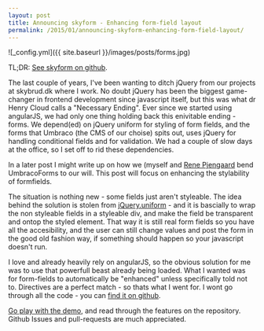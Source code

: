 ```yaml
---
layout: post
title: Announcing skyform - Enhancing form-field layout
permalink: /2015/01/announcing-skyform-enhancing-form-field-layout/
---
```


![_config.yml]({{ site.baseurl }}/images/posts/forms.jpg)

TL;DR: [See skyform on github](https://github.com/filipbech/skyform).

The last couple of years, I've been wanting to ditch jQuery from our projects at skybrud.dk where I work. No doubt jQuery has been the biggest game-changer in frontend development since javascript itself, but this was what dr Henry Cloud calls a "Necessary Ending". Ever since we started using angularJS, we had only one thing holding back this enivitable ending - forms. We depend(ed) on jQuery uniform for styling of form fields, and the forms that Umbraco (the CMS of our choise) spits out, uses jQuery for handling conditional fields and for validation. We had a couple of slow days at the office, so I set off to rid these dependencies.

In a later post I might write up on how we (myself and [Rene Pjengaard](https://twitter.com/pjengaard) bend UmbracoForms to our will. This post will focus on enhancing the stylability of formfields.

The situation is nothing new - some fields just aren't styleable. The idea behind the solution is stolen from [jQuery.uniform](http://uniformjs.com/) - and it is bascially to wrap the non styleable fields in a styleable div, and make the field be transparent and ontop the styled element. That way it is still real form fields so you have all the accesibility, and the user can still change values and post the form in the good old fashion way, if something should happen so your javascript doesn't run.

I love and already heavily rely on angularJS, so the obvious solution for me was to use that powerfull beast already being loaded. What I wanted was for form-fields to automatically be "enhanced" unless specifically told not to. Directives are a perfect match - so thats what I went for. I wont go through all the code - you can [find it on github](https://github.com/filipbech/skyform).

[Go play with the demo](http://filipbech.github.io/demos/skyform), and read through the features on the repository. Github Issues and pull-requests are much appreciated. 